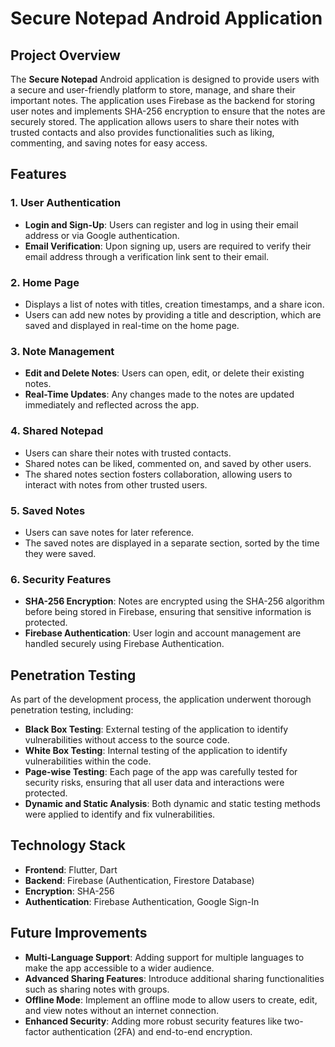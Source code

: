 # Secure Notepad Android Application

## Project Overview

The **Secure Notepad** Android application is designed to provide users with a secure and user-friendly platform to store, manage, and share their important notes. The application uses Firebase as the backend for storing user notes and implements SHA-256 encryption to ensure that the notes are securely stored. The application allows users to share their notes with trusted contacts and also provides functionalities such as liking, commenting, and saving notes for easy access.

## Features

### 1. User Authentication
- **Login and Sign-Up**: Users can register and log in using their email address or via Google authentication.
- **Email Verification**: Upon signing up, users are required to verify their email address through a verification link sent to their email.

### 2. Home Page
- Displays a list of notes with titles, creation timestamps, and a share icon.
- Users can add new notes by providing a title and description, which are saved and displayed in real-time on the home page.

### 3. Note Management
- **Edit and Delete Notes**: Users can open, edit, or delete their existing notes.
- **Real-Time Updates**: Any changes made to the notes are updated immediately and reflected across the app.

### 4. Shared Notepad
- Users can share their notes with trusted contacts.
- Shared notes can be liked, commented on, and saved by other users.
- The shared notes section fosters collaboration, allowing users to interact with notes from other trusted users.

### 5. Saved Notes
- Users can save notes for later reference.
- The saved notes are displayed in a separate section, sorted by the time they were saved.

### 6. Security Features
- **SHA-256 Encryption**: Notes are encrypted using the SHA-256 algorithm before being stored in Firebase, ensuring that sensitive information is protected.
- **Firebase Authentication**: User login and account management are handled securely using Firebase Authentication.

## Penetration Testing

As part of the development process, the application underwent thorough penetration testing, including:
- **Black Box Testing**: External testing of the application to identify vulnerabilities without access to the source code.
- **White Box Testing**: Internal testing of the application to identify vulnerabilities within the code.
- **Page-wise Testing**: Each page of the app was carefully tested for security risks, ensuring that all user data and interactions were protected.
- **Dynamic and Static Analysis**: Both dynamic and static testing methods were applied to identify and fix vulnerabilities.

## Technology Stack
- **Frontend**: Flutter, Dart
- **Backend**: Firebase (Authentication, Firestore Database)
- **Encryption**: SHA-256
- **Authentication**: Firebase Authentication, Google Sign-In

## Future Improvements
- **Multi-Language Support**: Adding support for multiple languages to make the app accessible to a wider audience.
- **Advanced Sharing Features**: Introduce additional sharing functionalities such as sharing notes with groups.
- **Offline Mode**: Implement an offline mode to allow users to create, edit, and view notes without an internet connection.
- **Enhanced Security**: Adding more robust security features like two-factor authentication (2FA) and end-to-end encryption.
